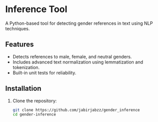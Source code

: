 # Inference Tool

A Python-based tool for detecting gender references in text using NLP techniques.

## Features

- Detects references to male, female, and neutral genders.
- Includes advanced text normalization using lemmatization and tokenization.
- Built-in unit tests for reliability.

## Installation

1. Clone the repository:
   ```bash
   git clone https://github.com/jabirjabzz/gender_inference
   cd gender-inference
